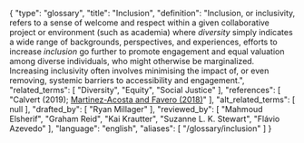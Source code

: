 {
    "type": "glossary",
    "title": "Inclusion",
    "definition": "Inclusion, or inclusivity, refers to a sense of welcome and respect within a given collaborative project or environment (such as academia) where *diversity* simply indicates a wide range of backgrounds, perspectives, and experiences, efforts to increase *inclusion* go further to promote engagement and equal valuation among diverse individuals, who might otherwise be marginalized. Increasing inclusivity often involves minimising the impact of, or even removing, systemic barriers to accessibility and engagement.",
    "related_terms": [
        "Diversity",
        "Equity",
        "Social Justice"
    ],
    "references": [
        "Calvert (2019); [Martinez-Acosta and Favero (2018)](https://www-ncbi-nlm-nih-gov.proxy.library.vanderbilt.edu/pmc/articles/PMC6153014/)"
    ],
    "alt_related_terms": [
        null
    ],
    "drafted_by": [
        "Ryan Millager"
    ],
    "reviewed_by": [
        "Mahmoud Elsherif",
        "Graham Reid",
        "Kai Krautter",
        "Suzanne L. K. Stewart",
        "Flávio Azevedo"
    ],
    "language": "english",
    "aliases": [
        "/glossary/inclusion"
    ]
}